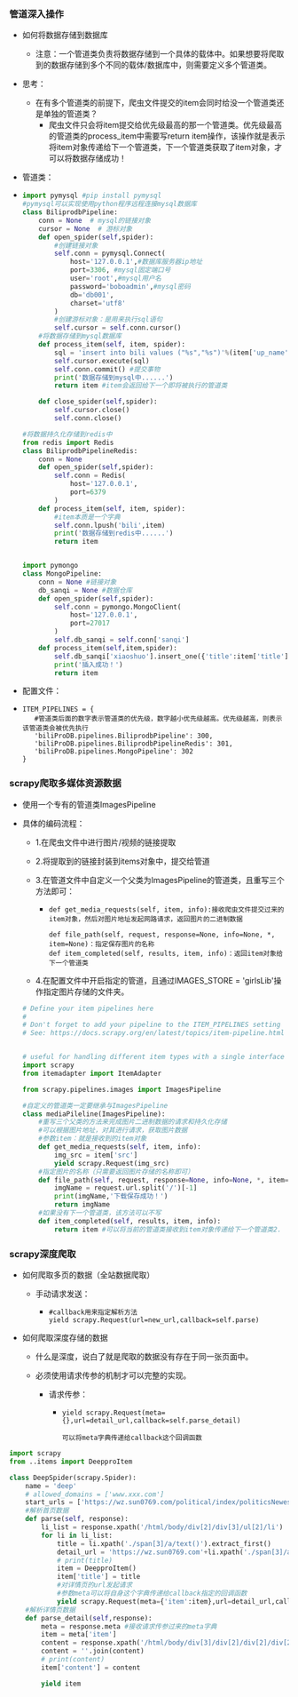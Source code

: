 ### 管道深入操作

- 如何将数据存储到数据库

  - 注意：一个管道类负责将数据存储到一个具体的载体中。如果想要将爬取到的数据存储到多个不同的载体/数据库中，则需要定义多个管道类。

- 思考：

  - 在有多个管道类的前提下，爬虫文件提交的item会同时给没一个管道类还是单独的管道类？
    - 爬虫文件只会将item提交给优先级最高的那一个管道类。优先级最高的管道类的process_item中需要写return item操作，该操作就是表示将item对象传递给下一个管道类，下一个管道类获取了item对象，才可以将数据存储成功！

- 管道类：

- ```python
  import pymysql #pip install pymysql
  #pymysql可以实现使用python程序远程连接mysql数据库
  class BiliprodbPipeline:
      conn = None  # mysql的链接对象
      cursor = None  # 游标对象
      def open_spider(self,spider):
          #创建链接对象
          self.conn = pymysql.Connect(
              host='127.0.0.1',#数据库服务器ip地址
              port=3306, #mysql固定端口号
              user='root',#mysql用户名
              password='boboadmin',#mysql密码
              db='db001',
              charset='utf8'
          )
          #创建游标对象：是用来执行sql语句
          self.cursor = self.conn.cursor()
      #将数据存储到mysql数据库
      def process_item(self, item, spider):
          sql = 'insert into bili values ("%s","%s")'%(item['up_name'],item['title'])
          self.cursor.execute(sql)
          self.conn.commit() #提交事物
          print('数据存储到mysql中......')
          return item #item会返回给下一个即将被执行的管道类
  
      def close_spider(self,spider):
          self.cursor.close()
          self.conn.close()
  
  #将数据持久化存储到redis中
  from redis import Redis
  class BiliprodbPipelineRedis:
      conn = None
      def open_spider(self,spider):
          self.conn = Redis(
              host='127.0.0.1',
              port=6379
          )
      def process_item(self, item, spider):
          #item本质是一个字典
          self.conn.lpush('bili',item)
          print('数据存储到redis中......')
          return item
  
  
  import pymongo
  class MongoPipeline:
      conn = None #链接对象
      db_sanqi = None #数据仓库
      def open_spider(self,spider):
          self.conn = pymongo.MongoClient(
              host='127.0.0.1',
              port=27017
          )
          self.db_sanqi = self.conn['sanqi']
      def process_item(self,item,spider):
          self.db_sanqi['xiaoshuo'].insert_one({'title':item['title']})
          print('插入成功！')
          return item
  ```
  
- 配置文件：

- ```
  ITEM_PIPELINES = {
     #管道类后面的数字表示管道类的优先级，数字越小优先级越高。优先级越高，则表示该管道类会被优先执行
     'biliProDB.pipelines.BiliprodbPipeline': 300,
     'biliProDB.pipelines.BiliprodbPipelineRedis': 301,
     'biliProDB.pipelines.MongoPipeline': 302
  }
  ```

### scrapy爬取多媒体资源数据

- 使用一个专有的管道类ImagesPipeline

- 具体的编码流程：

  - 1.在爬虫文件中进行图片/视频的链接提取

  - 2.将提取到的链接封装到items对象中，提交给管道

  - 3.在管道文件中自定义一个父类为ImagesPipeline的管道类，且重写三个方法即可：

    - ```
      def get_media_requests(self, item, info):接收爬虫文件提交过来的item对象，然后对图片地址发起网路请求，返回图片的二进制数据
      
      def file_path(self, request, response=None, info=None, *, item=None)：指定保存图片的名称
      def item_completed(self, results, item, info)：返回item对象给下一个管道类
      ```

  - 4.在配置文件中开启指定的管道，且通过IMAGES_STORE = 'girlsLib'操作指定图片存储的文件夹。

  ```python
  # Define your item pipelines here
  #
  # Don't forget to add your pipeline to the ITEM_PIPELINES setting
  # See: https://docs.scrapy.org/en/latest/topics/item-pipeline.html
  
  
  # useful for handling different item types with a single interface
  import scrapy
  from itemadapter import ItemAdapter
  
  from scrapy.pipelines.images import ImagesPipeline
  
  #自定义的管道类一定要继承与ImagesPipeline
  class mediaPileline(ImagesPipeline):
      #重写三个父类的方法来完成图片二进制数据的请求和持久化存储
      #可以根据图片地址，对其进行请求，获取图片数据
      #参数item：就是接收到的item对象
      def get_media_requests(self, item, info):
          img_src = item['src']
          yield scrapy.Request(img_src)
      #指定图片的名称（只需要返回图片存储的名称即可）
      def file_path(self, request, response=None, info=None, *, item=None):
          imgName = request.url.split('/')[-1]
          print(imgName,'下载保存成功！')
          return imgName
      #如果没有下一个管道类，该方法可以不写
      def item_completed(self, results, item, info):
          return item #可以将当前的管道类接收到item对象传递给下一个管道类2.
  ```

  

### scrapy深度爬取

- 如何爬取多页的数据（全站数据爬取）

  - 手动请求发送：

    - ```
      #callback用来指定解析方法
      yield scrapy.Request(url=new_url,callback=self.parse)
      ```

- 如何爬取深度存储的数据

  - 什么是深度，说白了就是爬取的数据没有存在于同一张页面中。

  - 必须使用请求传参的机制才可以完整的实现。

    - 请求传参：

      - ```
        yield scrapy.Request(meta={},url=detail_url,callback=self.parse_detail)
        
        可以将meta字典传递给callback这个回调函数
        ```

```python
import scrapy
from ..items import DeepproItem

class DeepSpider(scrapy.Spider):
    name = 'deep'
    # allowed_domains = ['www.xxx.com']
    start_urls = ['https://wz.sun0769.com/political/index/politicsNewest']
    #解析首页数据
    def parse(self, response):
        li_list = response.xpath('/html/body/div[2]/div[3]/ul[2]/li')
        for li in li_list:
            title = li.xpath('./span[3]/a/text()').extract_first()
            detail_url = 'https://wz.sun0769.com'+li.xpath('./span[3]/a/@href').extract_first()
            # print(title)
            item = DeepproItem()
            item['title'] = title
            #对详情页的url发起请求
            #参数meta可以将自身这个字典传递给callback指定的回调函数
            yield scrapy.Request(meta={'item':item},url=detail_url,callback=self.parse_detail)
    #解析详情页数据
    def parse_detail(self,response):
        meta = response.meta #接收请求传参过来的meta字典
        item = meta['item']
        content = response.xpath('/html/body/div[3]/div[2]/div[2]/div[2]//text()').extract()
        content = ''.join(content)
        # print(content)
        item['content'] = content

        yield item

```

